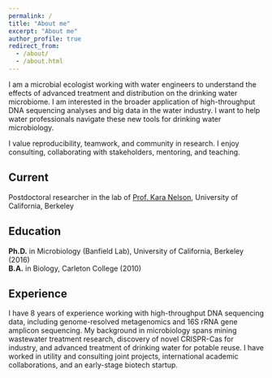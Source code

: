 ```yaml
---
permalink: /
title: "About me"
excerpt: "About me"
author_profile: true
redirect_from: 
  - /about/
  - /about.html
---
```


I am a microbial ecologist working with water engineers to understand the effects of advanced treatment and distribution on the drinking water microbiome.  I am interested in the broader application of high-throughput DNA sequencing analyses and big data in the water industry.  I want to help water professionals navigate these new tools for drinking water microbiology.

I value reproducibility, teamwork, and community in research. I enjoy consulting, collaborating with stakeholders, mentoring, and teaching.

Current
------
Postdoctoral researcher in the lab of [Prof. Kara Nelson](https://ce.berkeley.edu/people/faculty/nelson), University of California, Berkeley

Education
------
**Ph.D.** in Microbiology (Banfield Lab), University of California, Berkeley (2016)  
**B.A.** in Biology, Carleton College (2010)


Experience
------
I have 8 years of experience working with high-throughput DNA sequencing data, including genome-resolved metagenomics and 16S rRNA gene amplicon sequencing.  My background in microbiology spans mining wastewater treatment research, discovery of novel CRISPR-Cas for industry, and advanced treatment of drinking water for potable reuse.  I have worked in utility and consulting joint projects, international academic collaborations, and an early-stage biotech startup.
